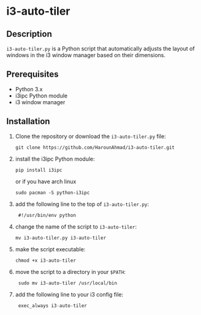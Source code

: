 # i3-auto-tiler

## Description
`i3-auto-tiler.py` is a Python script that automatically adjusts the layout of windows in the i3 window manager based on their dimensions.

## Prerequisites
- Python 3.x
- i3ipc Python module
- i3 window manager

## Installation
1. Clone the repository or download the `i3-auto-tiler.py` file:
   ```shell
   git clone https://github.com/HarounAhmad/i3-auto-tiler.git
    ```
   
2. install the i3ipc Python module:
   ```shell
   pip install i3ipc
   ```
   or if you have arch linux
   ```shell
   sudo pacman -S python-i3ipc
   ```
3. add the following line to the top of `i3-auto-tiler.py`:
   ```
    #!/usr/bin/env python
    ```
4. change the name of the script to `i3-auto-tiler`:
   ```shell
   mv i3-auto-tiler.py i3-auto-tiler
   ```
5. make the script executable:
   ```shell
   chmod +x i3-auto-tiler
   ```
6. move the script to a directory in your `$PATH`:
   ```shell
    sudo mv i3-auto-tiler /usr/local/bin
    ```
7. add the following line to your i3 config file:
   ```s
    exec_always i3-auto-tiler
    ```
   
   
   
   
   